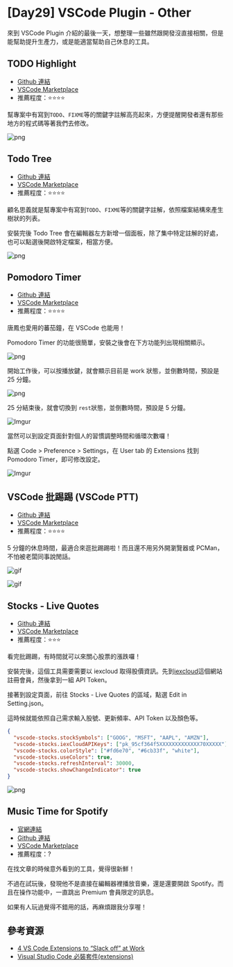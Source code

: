 # [Day29] VSCode Plugin - Other

來到 VSCode Plugin 介紹的最後一天，想整理一些雖然跟開發沒直接相關，但是能幫助提升生產力，或是能適當幫助自己休息的工具。

## TODO Highlight

- [Github 連結](https://github.com/wayou/vscode-todo-highlight)
- [VSCode Marketplace](https://marketplace.visualstudio.com/items?itemName=wayou.vscode-todo-highlight)
- 推薦程度：⭐⭐⭐⭐

幫專案中有寫到`TODO`、`FIXME`等的關鍵字註解高亮起來，方便提醒開發者還有那些地方的程式碼等著我們去修改。

![png](https://github.com/wayou/vscode-todo-highlight/raw/master/assets/material-night-eighties.png)

## Todo Tree

- [Github 連結](https://github.com/Gruntfuggly/todo-tree)
- [VSCode Marketplace](https://marketplace.visualstudio.com/items?itemName=Gruntfuggly.todo-tree)
- 推薦程度：⭐⭐⭐⭐

顧名思義就是幫專案中有寫到`TODO`、`FIXME`等的關鍵字註解，依照檔案結構來產生樹狀的列表。

安裝完後 Todo Tree 會在編輯器左方新增一個面板，除了集中特定註解的好處，也可以點選後開啟特定檔案，相當方便。

![png](https://raw.githubusercontent.com/Gruntfuggly/todo-tree/master/resources/screenshot.png)

## Pomodoro Timer

- [Github 連結](https://github.com/lkytal/pomodoro)
- [VSCode Marketplace](https://marketplace.visualstudio.com/items?itemName=lkytal.pomodoro)
- 推薦程度：⭐⭐⭐⭐

唐鳳也愛用的蕃茄鐘，在 VSCode 也能用！

Pomodoro Timer 的功能很簡單，安裝之後會在下方功能列出現相關顯示。

![png](https://github.com/lkytal/pomodoro/raw/master/screenshot.png)

開始工作後，可以按播放鍵，就會顯示目前是 work 狀態，並倒數時間，預設是 25 分鐘。

![png](https://github.com/lkytal/pomodoro/raw/master/button.png)

25 分結束後，就會切換到 `rest`狀態，並倒數時間，預設是 5 分鐘。

![Imgur](https://i.imgur.com/cqsLU94.png)

當然可以到設定頁面針對個人的習慣調整時間和循環次數囉！

點選 Code > Preference > Settings，在 User tab 的 Extensions 找到 Pomodoro Timer，即可修改設定。

![Imgur](https://i.imgur.com/cuwLUD0.png)

## VSCode 批踢踢 (VSCode PTT)

- [Github 連結](https://github.com/Yukaii/vscode-ptt)
- [VSCode Marketplace](https://marketplace.visualstudio.com/items?itemName=Yukai.vscode-ptt)
- 推薦程度：⭐⭐⭐⭐

5 分鐘的休息時間，最適合來逛批踢踢啦！而且還不用另外開瀏覽器或 PCMan，不怕被老闆同事說閒話。

![gif](https://github.com/Yukaii/vscode-ptt/raw/master/docs/images/vscode-ptt-add-remove-board.gif)

![gif](https://github.com/Yukaii/vscode-ptt/raw/master/docs/images/vscode-ptt-open-article.gif)

## Stocks - Live Quotes

- [Github 連結](https://github.com/RanadeepPolavarapu/vscode-stocks)
- [VSCode Marketplace](https://marketplace.visualstudio.com/items?itemName=ranadeep.vscode-stocks-live)
- 推薦程度：⭐⭐⭐

看完批踢踢，有時間就可以來關心股票的漲跌囉！

安裝完後，這個工具需要需要以 iexcloud 取得股價資訊。先到[iexcloud](https://iexcloud.io/)這個網站註冊會員，然後拿到一組 API Token。

接著到設定頁面，前往 Stocks - Live Quotes 的區域，點選 Edit in Setting.json。

這時候就能依照自己需求輸入股號、更新頻率、API Token 以及顏色等。

```json
{
  "vscode-stocks.stockSymbols": ["GOOG", "MSFT", "AAPL", "AMZN"],
  "vscode-stocks.iexCloudAPIKeys": ["pk_95cf364f5XXXXXXXXXXXXX70XXXXX"],
  "vscode-stocks.colorStyle": ["#fd6e70", "#6cb33f", "white"],
  "vscode-stocks.useColors": true,
  "vscode-stocks.refreshInterval": 30000,
  "vscode-stocks.showChangeIndicator": true
}
```

![png](https://raw.githubusercontent.com/ranadeeppolavarapu/vscode-stocks/master/images/example.png)

## Music Time for Spotify

- [官網連結](https://www.software.com/music-time)
- [Github 連結](https://github.com/swdotcom/swdc-vscode-musictime)
- [VSCode Marketplace](https://marketplace.visualstudio.com/items?itemName=softwaredotcom.music-time)
- 推薦程度：?

在找文章的時候意外看到的工具，覺得很新鮮！

不過在試玩後，發現他不是直接在編輯器裡播放音樂，還是還要開啟 Spotify。而且在操作功能中，一直跳出 Premium 會員限定的訊息。

如果有人玩過覺得不錯用的話，再麻煩跟我分享喔！

## 參考資源

- [4 VS Code Extensions to “Slack off” at Work](https://medium.com/swlh/4-vs-code-extensions-to-slack-off-at-work-8de88c6ec793)
- [Visual Studio Code 必裝套件(extensions)](https://blog.typeart.cc/visual-studio-code-recommend-extensions/)
